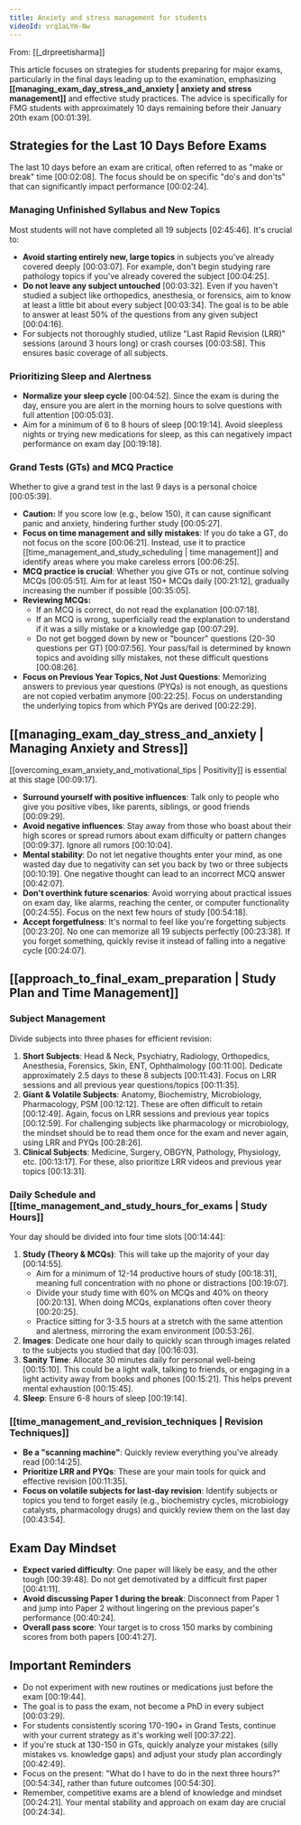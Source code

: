 ```yaml
---
title: Anxiety and stress management for students
videoId: vrq1aLYm-Nw
---
```


From: [[_drpreetisharma]] <br/> 

This article focuses on strategies for students preparing for major exams, particularly in the final days leading up to the examination, emphasizing **[[managing_exam_day_stress_and_anxiety | anxiety and stress management]]** and effective study practices. The advice is specifically for FMG students with approximately 10 days remaining before their January 20th exam <a class="yt-timestamp" data-t="00:01:39">[00:01:39]</a>.

## Strategies for the Last 10 Days Before Exams

The last 10 days before an exam are critical, often referred to as "make or break" time <a class="yt-timestamp" data-t="00:02:08">[00:02:08]</a>. The focus should be on specific "do's and don'ts" that can significantly impact performance <a class="yt-timestamp" data-t="00:02:24">[00:02:24]</a>.

### Managing Unfinished Syllabus and New Topics
Most students will not have completed all 19 subjects <a class="yt-timestamp" data-t="02:45:46">[02:45:46]</a>.
It's crucial to:
*   **Avoid starting entirely new, large topics** in subjects you've already covered deeply <a class="yt-timestamp" data-t="00:03:07">[00:03:07]</a>. For example, don't begin studying rare pathology topics if you've already covered the subject <a class="yt-timestamp" data-t="00:04:25">[00:04:25]</a>.
*   **Do not leave any subject untouched** <a class="yt-timestamp" data-t="00:03:32">[00:03:32]</a>. Even if you haven't studied a subject like orthopedics, anesthesia, or forensics, aim to know at least a little bit about every subject <a class="yt-timestamp" data-t="00:03:34">[00:03:34]</a>. The goal is to be able to answer at least 50% of the questions from any given subject <a class="yt-timestamp" data-t="00:04:16">[00:04:16]</a>.
*   For subjects not thoroughly studied, utilize "Last Rapid Revision (LRR)" sessions (around 3 hours long) or crash courses <a class="yt-timestamp" data-t="00:03:58">[00:03:58]</a>. This ensures basic coverage of all subjects.

### Prioritizing Sleep and Alertness
*   **Normalize your sleep cycle** <a class="yt-timestamp" data-t="00:04:52">[00:04:52]</a>. Since the exam is during the day, ensure you are alert in the morning hours to solve questions with full attention <a class="yt-timestamp" data-t="00:05:03">[00:05:03]</a>.
*   Aim for a minimum of 6 to 8 hours of sleep <a class="yt-timestamp" data-t="00:19:14">[00:19:14]</a>. Avoid sleepless nights or trying new medications for sleep, as this can negatively impact performance on exam day <a class="yt-timestamp" data-t="00:19:18">[00:19:18]</a>.

### Grand Tests (GTs) and MCQ Practice
Whether to give a grand test in the last 9 days is a personal choice <a class="yt-timestamp" data-t="00:05:39">[00:05:39]</a>.
*   **Caution:** If you score low (e.g., below 150), it can cause significant panic and anxiety, hindering further study <a class="yt-timestamp" data-t="00:05:27">[00:05:27]</a>.
*   **Focus on time management and silly mistakes**: If you do take a GT, do not focus on the score <a class="yt-timestamp" data-t="00:06:21">[00:06:21]</a>. Instead, use it to practice [[time_management_and_study_scheduling | time management]] and identify areas where you make careless errors <a class="yt-timestamp" data-t="00:06:25">[00:06:25]</a>.
*   **MCQ practice is crucial**: Whether you give GTs or not, continue solving MCQs <a class="yt-timestamp" data-t="00:05:51">[00:05:51]</a>. Aim for at least 150+ MCQs daily <a class="yt-timestamp" data-t="00:21:12">[00:21:12]</a>, gradually increasing the number if possible <a class="yt-timestamp" data-t="00:35:05">[00:35:05]</a>.
*   **Reviewing MCQs:**
    *   If an MCQ is correct, do not read the explanation <a class="yt-timestamp" data-t="00:07:18">[00:07:18]</a>.
    *   If an MCQ is wrong, superficially read the explanation to understand if it was a silly mistake or a knowledge gap <a class="yt-timestamp" data-t="00:07:29">[00:07:29]</a>.
    *   Do not get bogged down by new or "bouncer" questions (20-30 questions per GT) <a class="yt-timestamp" data-t="00:07:56">[00:07:56]</a>. Your pass/fail is determined by known topics and avoiding silly mistakes, not these difficult questions <a class="yt-timestamp" data-t="00:08:26">[00:08:26]</a>.
*   **Focus on Previous Year Topics, Not Just Questions**: Memorizing answers to previous year questions (PYQs) is not enough, as questions are not copied verbatim anymore <a class="yt-timestamp" data-t="00:22:25">[00:22:25]</a>. Focus on understanding the underlying topics from which PYQs are derived <a class="yt-timestamp" data-t="00:22:29">[00:22:29]</a>.

## [[managing_exam_day_stress_and_anxiety | Managing Anxiety and Stress]]
[[overcoming_exam_anxiety_and_motivational_tips | Positivity]] is essential at this stage <a class="yt-timestamp" data-t="00:09:17">[00:09:17]</a>.
*   **Surround yourself with positive influences**: Talk only to people who give you positive vibes, like parents, siblings, or good friends <a class="yt-timestamp" data-t="00:09:29">[00:09:29]</a>.
*   **Avoid negative influences**: Stay away from those who boast about their high scores or spread rumors about exam difficulty or pattern changes <a class="yt-timestamp" data-t="00:09:37">[00:09:37]</a>. Ignore all rumors <a class="yt-timestamp" data-t="00:10:04">[00:10:04]</a>.
*   **Mental stability**: Do not let negative thoughts enter your mind, as one wasted day due to negativity can set you back by two or three subjects <a class="yt-timestamp" data-t="00:10:19">[00:10:19]</a>. One negative thought can lead to an incorrect MCQ answer <a class="yt-timestamp" data-t="00:42:07">[00:42:07]</a>.
*   **Don't overthink future scenarios**: Avoid worrying about practical issues on exam day, like alarms, reaching the center, or computer functionality <a class="yt-timestamp" data-t="00:24:55">[00:24:55]</a>. Focus on the next few hours of study <a class="yt-timestamp" data-t="00:54:18">[00:54:18]</a>.
*   **Accept forgetfulness**: It's normal to feel like you're forgetting subjects <a class="yt-timestamp" data-t="00:23:20">[00:23:20]</a>. No one can memorize all 19 subjects perfectly <a class="yt-timestamp" data-t="00:23:38">[00:23:38]</a>. If you forget something, quickly revise it instead of falling into a negative cycle <a class="yt-timestamp" data-t="00:24:07">[00:24:07]</a>.

## [[approach_to_final_exam_preparation | Study Plan and Time Management]]

### Subject Management
Divide subjects into three phases for efficient revision:
1.  **Short Subjects**: Head & Neck, Psychiatry, Radiology, Orthopedics, Anesthesia, Forensics, Skin, ENT, Ophthalmology <a class="yt-timestamp" data-t="00:11:00">[00:11:00]</a>. Dedicate approximately 2.5 days to these 8 subjects <a class="yt-timestamp" data-t="00:11:43">[00:11:43]</a>. Focus on LRR sessions and all previous year questions/topics <a class="yt-timestamp" data-t="00:11:35">[00:11:35]</a>.
2.  **Giant & Volatile Subjects**: Anatomy, Biochemistry, Microbiology, Pharmacology, PSM <a class="yt-timestamp" data-t="00:12:12">[00:12:12]</a>. These are often difficult to retain <a class="yt-timestamp" data-t="00:12:49">[00:12:49]</a>. Again, focus on LRR sessions and previous year topics <a class="yt-timestamp" data-t="00:12:59">[00:12:59]</a>. For challenging subjects like pharmacology or microbiology, the mindset should be to read them once for the exam and never again, using LRR and PYQs <a class="yt-timestamp" data-t="00:28:26">[00:28:26]</a>.
3.  **Clinical Subjects**: Medicine, Surgery, OBGYN, Pathology, Physiology, etc. <a class="yt-timestamp" data-t="00:13:17">[00:13:17]</a>. For these, also prioritize LRR videos and previous year topics <a class="yt-timestamp" data-t="00:13:31">[00:13:31]</a>.

### Daily Schedule and [[time_management_and_study_hours_for_exams | Study Hours]]
Your day should be divided into four time slots <a class="yt-timestamp" data-t="00:14:44">[00:14:44]</a>:
1.  **Study (Theory & MCQs)**: This will take up the majority of your day <a class="yt-timestamp" data-t="00:14:55">[00:14:55]</a>.
    *   Aim for a minimum of 12-14 productive hours of study <a class="yt-timestamp" data-t="00:18:31">[00:18:31]</a>, meaning full concentration with no phone or distractions <a class="yt-timestamp" data-t="00:19:07">[00:19:07]</a>.
    *   Divide your study time with 60% on MCQs and 40% on theory <a class="yt-timestamp" data-t="00:20:13">[00:20:13]</a>. When doing MCQs, explanations often cover theory <a class="yt-timestamp" data-t="00:20:25">[00:20:25]</a>.
    *   Practice sitting for 3-3.5 hours at a stretch with the same attention and alertness, mirroring the exam environment <a class="yt-timestamp" data-t="00:53:26">[00:53:26]</a>.
2.  **Images**: Dedicate one hour daily to quickly scan through images related to the subjects you studied that day <a class="yt-timestamp" data-t="00:16:03">[00:16:03]</a>.
3.  **Sanity Time**: Allocate 30 minutes daily for personal well-being <a class="yt-timestamp" data-t="00:15:10">[00:15:10]</a>. This could be a light walk, talking to friends, or engaging in a light activity away from books and phones <a class="yt-timestamp" data-t="00:15:21">[00:15:21]</a>. This helps prevent mental exhaustion <a class="yt-timestamp" data-t="00:15:45">[00:15:45]</a>.
4.  **Sleep**: Ensure 6-8 hours of sleep <a class="yt-timestamp" data-t="00:19:14">[00:19:14]</a>.

### [[time_management_and_revision_techniques | Revision Techniques]]
*   **Be a "scanning machine"**: Quickly review everything you've already read <a class="yt-timestamp" data-t="00:14:25">[00:14:25]</a>.
*   **Prioritize LRR and PYQs**: These are your main tools for quick and effective revision <a class="yt-timestamp" data-t="00:11:35">[00:11:35]</a>.
*   **Focus on volatile subjects for last-day revision**: Identify subjects or topics you tend to forget easily (e.g., biochemistry cycles, microbiology catalysts, pharmacology drugs) and quickly review them on the last day <a class="yt-timestamp" data-t="00:43:54">[00:43:54]</a>.

## Exam Day Mindset
*   **Expect varied difficulty**: One paper will likely be easy, and the other tough <a class="yt-timestamp" data-t="00:39:48">[00:39:48]</a>. Do not get demotivated by a difficult first paper <a class="yt-timestamp" data-t="00:41:11">[00:41:11]</a>.
*   **Avoid discussing Paper 1 during the break**: Disconnect from Paper 1 and jump into Paper 2 without lingering on the previous paper's performance <a class="yt-timestamp" data-t="00:40:24">[00:40:24]</a>.
*   **Overall pass score**: Your target is to cross 150 marks by combining scores from both papers <a class="yt-timestamp" data-t="00:41:27">[00:41:27]</a>.

## Important Reminders
*   Do not experiment with new routines or medications just before the exam <a class="yt-timestamp" data-t="00:19:44">[00:19:44]</a>.
*   The goal is to pass the exam, not become a PhD in every subject <a class="yt-timestamp" data-t="00:03:29">[00:03:29]</a>.
*   For students consistently scoring 170-190+ in Grand Tests, continue with your current strategy as it's working well <a class="yt-timestamp" data-t="00:37:22">[00:37:22]</a>.
*   If you're stuck at 130-150 in GTs, quickly analyze your mistakes (silly mistakes vs. knowledge gaps) and adjust your study plan accordingly <a class="yt-timestamp" data-t="00:42:49">[00:42:49]</a>.
*   Focus on the present: "What do I have to do in the next three hours?" <a class="yt-timestamp" data-t="00:54:34">[00:54:34]</a>, rather than future outcomes <a class="yt-timestamp" data-t="00:54:30">[00:54:30]</a>.
*   Remember, competitive exams are a blend of knowledge and mindset <a class="yt-timestamp" data-t="00:24:21">[00:24:21]</a>. Your mental stability and approach on exam day are crucial <a class="yt-timestamp" data-t="00:24:34">[00:24:34]</a>.